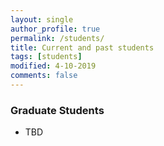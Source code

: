```yaml
---
layout: single
author_profile: true
permalink: /students/
title: Current and past students
tags: [students]
modified: 4-10-2019
comments: false
---
```


### Graduate Students
* TBD